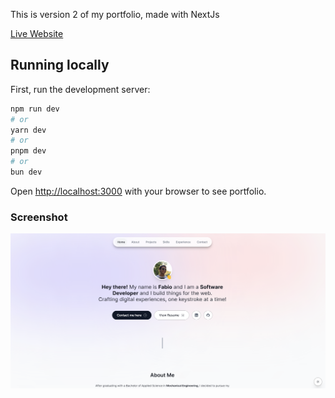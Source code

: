 This is version 2 of my portfolio, made with NextJs

[Live Website](https://www.fwchoi.com)

## Running locally

First, run the development server:

```bash
npm run dev
# or
yarn dev
# or
pnpm dev
# or
bun dev
```

Open [http://localhost:3000](http://localhost:3000) with your browser to see portfolio.

### Screenshot

![alt text](image.png)
